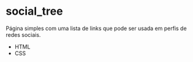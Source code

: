 # social_tree
Página simples com uma lista de links que pode ser usada em perfis de redes sociais.
- HTML
- CSS
